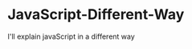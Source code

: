                                                                                      
# JavaScript-Different-Way
I'll explain javaScript in a different way       
  









